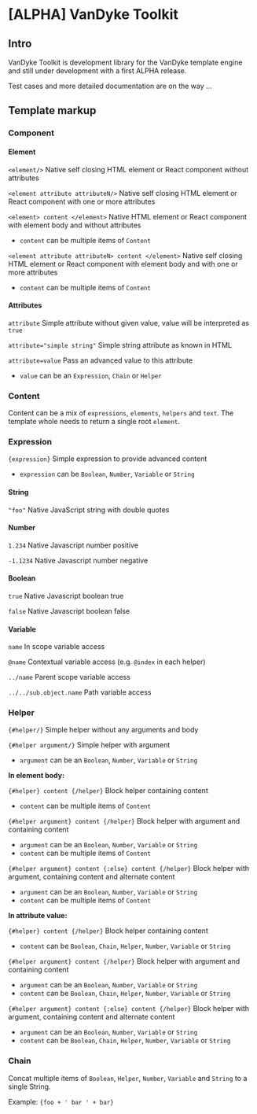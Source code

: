 # [ALPHA] VanDyke Toolkit 

## Intro

VanDyke Toolkit is development library for the VanDyke template engine and still under development with a first ALPHA release.

Test cases and more detailed documentation are on the way ...

## Template markup

### Component

#### Element

`<element/>` Native self closing HTML element or React component without attributes

`<element attribute attributeN/>` Native self closing HTML element or React component with one or more attributes

`<element> content </element>` Native HTML element or React component with element body and without attributes

* `content` can be multiple items of `Content`

`<element attribute attributeN> content </element>` Native self closing HTML element or React component with element body and with one or more attributes

* `content` can be multiple items of `Content`


#### Attributes

`attribute` Simple attribute without given value, value will be interpreted as `true`

`attribute="simple string"` Simple string attribute as known in HTML

`attribute=value` Pass an advanced value to this attribute

* `value` can be an `Expression`, `Chain` or `Helper`

### Content

Content can be a mix of `expressions`, `elements`, `helpers` and `text`. The template whole needs to return a single root `element`.

### Expression

`{expression}` Simple expression to provide advanced content

* `expression` can be `Boolean`, `Number`, `Variable` or `String`

#### String

`"foo"` Native JavaScript string with double quotes

#### Number

`1.234` Native Javascript number positive

`-1.1234` Native Javascript number negative

#### Boolean

`true` Native Javascript boolean true

`false` Native Javascript boolean false

#### Variable

`name` In scope variable access

`@name` Contextual variable access (e.g. `@index` in each helper)

`../name` Parent scope variable access

`../../sub.object.name` Path variable access

### Helper

`{#helper/}` Simple helper without any arguments and body

`{#helper argument/}` Simple helper with argument

* `argument` can be an `Boolean`, `Number`, `Variable` or `String` 

**In element body:**

`{#helper} content {/helper}` Block helper containing content

* `content` can be multiple items of `Content`

`{#helper argument} content {/helper}` Block helper with argument and containing content

* `argument` can be an `Boolean`, `Number`, `Variable` or `String`
* `content` can be multiple items of `Content`

`{#helper argument} content {:else} content {/helper}` Block helper with argument, containing content and alternate content

* `argument` can be an `Boolean`, `Number`, `Variable` or `String`
* `content` can be multiple items of `Content`

**In attribute value:**

`{#helper} content {/helper}` Block helper containing content

* `content` can be `Boolean`, `Chain`, `Helper`, `Number`, `Variable` or `String`

`{#helper argument} content {/helper}` Block helper with argument and containing content

* `argument` can be an `Boolean`, `Number`, `Variable` or `String`
* `content` can be `Boolean`, `Chain`, `Helper`, `Number`, `Variable` or `String`

`{#helper argument} content {:else} content {/helper}` Block helper with argument, containing content and alternate content

* `argument` can be an `Boolean`, `Number`, `Variable` or `String`
* `content` can be `Boolean`, `Chain`, `Helper`, `Number`, `Variable` or `String`

### Chain

Concat multiple items of `Boolean`, `Helper`, `Number`, `Variable` and `String` to a single String.

Example: `{foo + ' bar ' + bar}`
